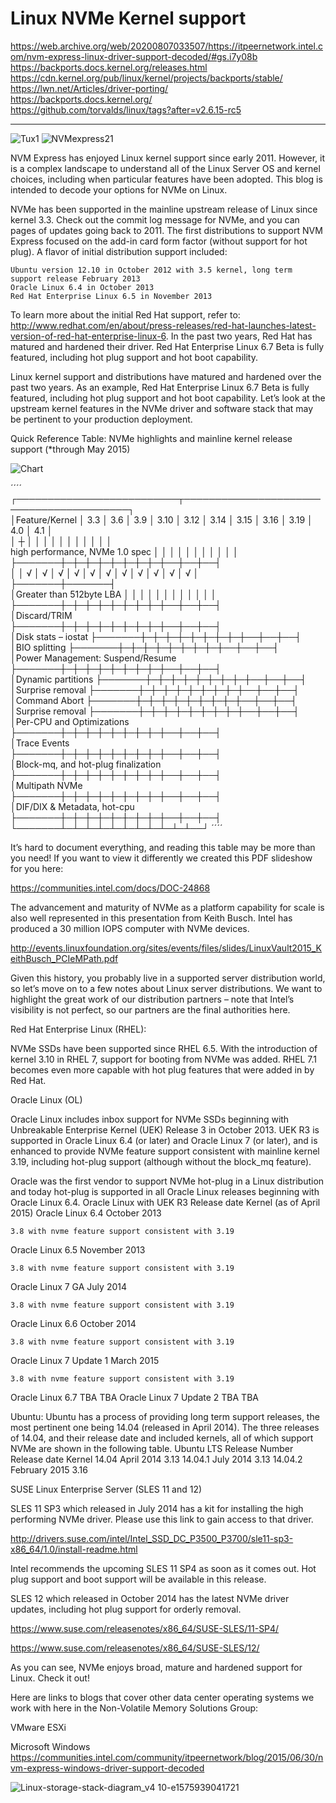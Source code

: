 # Linux NVMe Kernel support </br>

https://web.archive.org/web/20200807033507/https://itpeernetwork.intel.com/nvm-express-linux-driver-support-decoded/#gs.i7y08b </br>
https://backports.docs.kernel.org/releases.html </br>
https://cdn.kernel.org/pub/linux/kernel/projects/backports/stable/ </br>
https://lwn.net/Articles/driver-porting/ </br>
https://backports.docs.kernel.org/ </br>
https://github.com/torvalds/linux/tags?after=v2.6.15-rc5 </br>

---------------------------
![Tux1](https://github.com/user-attachments/assets/0980e18e-3c56-40e2-9176-e6f6758e29db)
![NVMexpress21](https://github.com/user-attachments/assets/57871623-adb2-4fea-bf27-224574f6af76)

NVM Express has enjoyed Linux kernel support since early 2011. However, it is a complex landscape to understand all of the Linux Server OS and kernel choices, including when particular features have been adopted. This blog is intended to decode your options for NVMe on Linux. </br>

NVMe has been supported in the mainline upstream release of Linux since kernel 3.3. Check out the commit log message for NVMe, and you can pages of updates going back to 2011. The first distributions to support NVM Express focused on the add-in card form factor (without support for hot plug). A flavor of initial distribution support included: </br>

    Ubuntu version 12.10 in October 2012 with 3.5 kernel, long term support release February 2013
    Oracle Linux 6.4 in October 2013
    Red Hat Enterprise Linux 6.5 in November 2013

To learn more about the initial Red Hat support, refer to: http://www.redhat.com/en/about/press-releases/red-hat-launches-latest-version-of-red-hat-enterprise-linux-6. In the past two years, Red Hat has matured and hardened their driver. Red Hat Enterprise Linux 6.7 Beta is fully featured, including hot plug support and hot boot capability. </br>

Linux kernel support and distributions have matured and hardened over the past two years. As an example, Red Hat Enterprise Linux 6.7 Beta is fully featured, including hot plug support and hot boot capability. Let’s look at the upstream kernel features in the NVMe driver and software stack that may be pertinent to your production deployment. </br>

Quick Reference Table: NVMe highlights and mainline kernel release support (*through May 2015) </br>

![Chart](https://github.com/user-attachments/assets/de3435e2-b499-4cf7-9a9a-26551b5762d3)

´´´´
┌──────────────────────────┬─────────────────────────────────────────┐</br>
│Feature/Kernel            │ 3.3 │ 3.6 │ 3.9 │ 3.10 │ 3.12 │ 3.14 │ 3.15 │ 3.16 │ 3.19 │ 4.0 │ 4.1 │ </br>
│                            ┼ │  │  │ │ │ │ │ │ │ │ │</br>
high performance, NVMe 1.0 spec │  │  │ │ │ │ │ │ │ │ │</br>
├───────┼─┼─┼─┼─┼─┼─┼─┼─┼──┼──┼──┤</br>
│	│ √ │ √ │ √ │ √ │ √ │ √ │ √ │ √ │ √ │ √ │ √ │</br>
├───────┼───────┤</br>
│Greater than 512byte LBA │ │ │ │ │ │ │ │ │ │ │ │ </br>
├───────┼─┼─┼─┼─┼─┼─┼─┼─┼──┼──┼──┤</br>
│Discard/TRIM 			
├───────┼─┼─┼─┼─┼─┼─┼─┼─┼──┼──┼──┤</br>
│Disk stats – iostat
├───────┼─┼─┼─┼─┼─┼─┼─┼─┼──┼──┼──┤</br>
│BIO splitting
├───────┼─┼─┼─┼─┼─┼─┼─┼─┼──┼──┼──┤</br>
│Power Management: Suspend/Resume 					
├───────┼─┼─┼─┼─┼─┼─┼─┼─┼──┼──┼──┤</br>
│Dynamic partitions
├───────┼─┼─┼─┼─┼─┼─┼─┼─┼──┼──┼──┤</br>
│Surprise removal
├───────┼─┼─┼─┼─┼─┼─┼─┼─┼──┼──┼──┤</br>
│Command Abort
├───────┼─┼─┼─┼─┼─┼─┼─┼─┼──┼──┼──┤</br>
│Surprise removal
├───────┼─┼─┼─┼─┼─┼─┼─┼─┼──┼──┼──┤</br>
│Per-CPU and Optimizations
├───────┼─┼─┼─┼─┼─┼─┼─┼─┼──┼──┼──┤</br>
│Trace Events 								
├───────┼─┼─┼─┼─┼─┼─┼─┼─┼──┼──┼──┤</br>
│Block-mq, and hot-plug finalization 									
├───────┼─┼─┼─┼─┼─┼─┼─┼─┼──┼──┼──┤</br>
│Multipath NVMe 										
├───────┼─┼─┼─┼─┼─┼─┼─┼─┼──┼──┼──┤</br>
│DIF/DIX & Metadata, hot-cpu 											
├───────┼─┼─┼─┼─┼─┼─┼─┼─┼──┼──┼──┤</br>
└───────┴─┴─┴─┴─┴─┴─┴─┴─┴─┴─┴──┘
´´´´

It’s hard to document everything, and reading this table may be more than you need! If you want to view it differently we created this PDF slideshow for you here:

https://communities.intel.com/docs/DOC-24868

The advancement and maturity of NVMe as a platform capability for scale is also well represented in this presentation from Keith Busch. Intel has produced a 30 million IOPS computer with NVMe devices.

http://events.linuxfoundation.org/sites/events/files/slides/LinuxVault2015_KeithBusch_PCIeMPath.pdf

Given this history, you probably live in a supported server distribution world, so let’s move on to a few notes about Linux server distributions. We want to highlight the great work of our distribution partners – note that Intel’s visibility is not perfect, so our partners are the final authorities here.

Red Hat Enterprise Linux (RHEL):

NVMe SSDs have been supported since RHEL 6.5. With the introduction of kernel 3.10 in RHEL 7, support for booting from NVMe was added. RHEL 7.1 becomes even more capable with hot plug features that were added in by Red Hat.

Oracle Linux (OL)

Oracle Linux includes inbox support for NVMe SSDs beginning with Unbreakable Enterprise Kernel (UEK) Release 3 in October 2013. UEK R3 is supported in Oracle Linux 6.4 (or later) and Oracle Linux 7 (or later), and is enhanced to provide NVMe feature support consistent with mainline kernel 3.19, including hot-plug support (although without the block_mq feature).

Oracle was the first vendor to support NVMe hot-plug in a Linux distribution and today hot-plug is supported in all Oracle Linux releases beginning with Oracle Linux 6.4.
Oracle Linux with UEK R3 	Release date 	Kernel (as of April 2015)
Oracle Linux 6.4 	October 2013 	

    3.8 with nvme feature support consistent with 3.19

Oracle Linux 6.5 	November 2013 	

    3.8 with nvme feature support consistent with 3.19

Oracle Linux 7 GA 	July 2014 	

    3.8 with nvme feature support consistent with 3.19

Oracle Linux 6.6 	October 2014 	

    3.8 with nvme feature support consistent with 3.19

Oracle Linux 7 Update 1 	March 2015 	

    3.8 with nvme feature support consistent with 3.19

Oracle Linux 6.7 	TBA 	TBA
Oracle Linux 7 Update 2 	TBA 	TBA

Ubuntu:
Ubuntu has a process of providing long term support releases, the most pertinent one being 14.04 (released in April 2014).  The three releases of 14.04, and their release date and included kernels, all of which support NVMe are shown in the following table.
Ubuntu LTS Release Number 	Release date 	Kernel
14.04 	April 2014 	3.13
14.04.1 	July 2014 	3.13
14.04.2 	February 2015 	3.16

SUSE Linux Enterprise Server (SLES 11 and 12)

SLES 11 SP3 which released in July 2014 has a kit for installing the high performing NVMe driver. Please use this link to gain access to that driver.

http://drivers.suse.com/intel/Intel_SSD_DC_P3500_P3700/sle11-sp3-x86_64/1.0/install-readme.html

Intel recommends the upcoming SLES 11 SP4 as soon as it comes out. Hot plug support and boot support will be available in this release.

SLES 12 which released in October 2014 has the latest NVMe driver updates, including hot plug support for orderly removal.

https://www.suse.com/releasenotes/x86_64/SUSE-SLES/11-SP4/

https://www.suse.com/releasenotes/x86_64/SUSE-SLES/12/

As you can see, NVMe enjoys broad, mature and hardened support for Linux. Check it out!

Here are links to blogs that cover other data center operating systems we work with here in the Non-Volatile Memory Solutions Group:

VMware ESXi

Microsoft Windows https://communities.intel.com/community/itpeernetwork/blog/2015/06/30/nvm-express-windows-driver-support-decoded

![Linux-storage-stack-diagram_v4 10-e1575939041721](https://github.com/user-attachments/assets/1580c03f-3170-458f-997a-f7226be43938)
